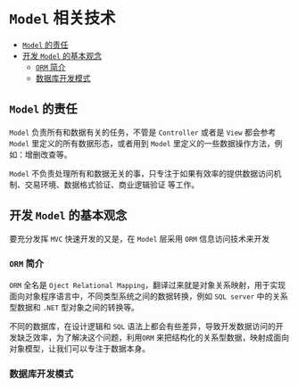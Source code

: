 # `Model` 相关技术

- [`Model` 的责任](#1)
- [开发 `Model` 的基本观念](#2)
  - [`ORM` 简介](#2.1)
  - [数据库开发模式](#2.2)


<span id='1'></span>
## `Model` 的责任

`Model` 负责所有和数据有关的任务，不管是 `Controller` 或者是 `View` 都会参考 `Model` 里定义的所有数据形态，或者用到 `Model` 里定义的一些数据操作方法，例如：增删改查等。

`Model` 不负责处理所有和数据无关的事，只专注于如果有效率的提供数据访问机制、交易环境、数据格式验证、商业逻辑验证
等工作。

<span id='2'></span>
## 开发 `Model` 的基本观念

要充分发挥 `MVC` 快速开发的又是，在 `Model` 层采用 `ORM` 信息访问技术来开发

<span id='2.1'></span>
### `ORM` 简介

`ORM` 全名是 `Oject Relational Mapping`，翻译过来就是对象关系映射，用于实现面向对象程序语言中，不同类型系统之间的数据转换，例如 `SQL server` 中的关系型数据和 `.NET` 型对象之间的转换等。


不同的数据库，在设计逻辑和 `SQL` 语法上都会有些差异，导致开发数据访问的开发缺乏效率，为了解决这个问题，利用`ORM` 来把结构化的关系型数据，映射成面向对象模型，让我们可以专注于数据本身。

<span id='2.2'></span>
### 数据库开发模式



